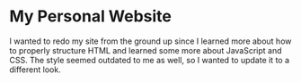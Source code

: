 # My Personal Website

I wanted to redo my site from the ground up since I learned more about how to properly structure HTML and learned some more about JavaScript and CSS.
The style seemed outdated to me as well, so I wanted to update it to a different look.
